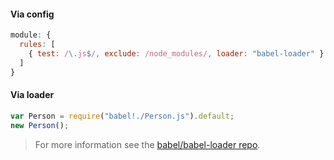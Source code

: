 #### Via config

```js
module: {
  rules: [
    { test: /\.js$/, exclude: /node_modules/, loader: "babel-loader" }
  ]
}
```

#### Via loader

```js
var Person = require("babel!./Person.js").default;
new Person();
```

<blockquote class="babel-callout babel-callout-info">
  <p>
    For more information see the <a href="https://github.com/babel/babel-loader">babel/babel-loader repo</a>.
  </p>
</blockquote>
